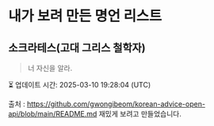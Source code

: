 # 내가 보려 만든 명언 리스트

##  소크라테스(고대 그리스 철학자)
> 너 자신을 알라.


⏳ 업데이트 시간: 2025-03-10 19:28:04 (UTC)

출처 : https://github.com/gwongibeom/korean-advice-open-api/blob/main/README.md
재밌게 보려고 만들었습니다.
